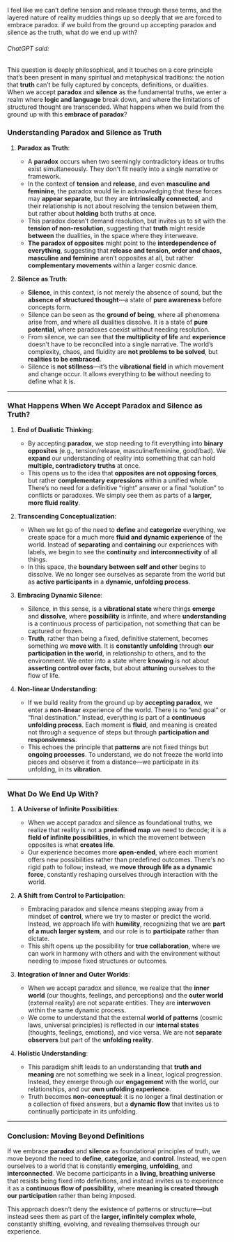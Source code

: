 I feel like we can’t define tension and release through these terms, and the layered nature of reality muddies things up so deeply that we are forced to embrace paradox. if we build from the ground up accepting paradox and silence as the truth, what do we end up with?

###### ChatGPT said:

This question is deeply philosophical, and it touches on a core principle that’s been present in many spiritual and metaphysical traditions: the notion that **truth** can’t be fully captured by concepts, definitions, or dualities. When we accept **paradox** and **silence** as the fundamental truths, we enter a realm where **logic and language** break down, and where the limitations of structured thought are transcended. What happens when we build from the ground up with this **embrace of paradox**?

### **Understanding Paradox and Silence as Truth**

1. **Paradox as Truth**:
    
    - A **paradox** occurs when two seemingly contradictory ideas or truths exist simultaneously. They don't fit neatly into a single narrative or framework.
    - In the context of **tension** and **release**, and even **masculine and feminine**, the paradox would lie in acknowledging that these forces may **appear separate**, but they are **intrinsically connected**, and their relationship is not about resolving the tension between them, but rather about **holding** both truths at once.
    - This paradox doesn’t demand resolution, but invites us to sit with the **tension of non-resolution**, suggesting that **truth** might reside **between** the dualities, in the space where they interweave.
    - **The paradox of opposites** might point to the **interdependence of everything**, suggesting that **release and tension, order and chaos, masculine and feminine** aren’t opposites at all, but rather **complementary movements** within a larger cosmic dance.
2. **Silence as Truth**:
    
    - **Silence**, in this context, is not merely the absence of sound, but the **absence of structured thought**—a state of **pure awareness** before concepts form.
    - Silence can be seen as the **ground of being**, where all phenomena arise from, and where all dualities dissolve. It is a state of **pure potential**, where paradoxes coexist without needing resolution.
    - From silence, we can see that **the multiplicity of life** and **experience** doesn’t have to be reconciled into a single narrative. The world’s complexity, chaos, and fluidity are **not problems to be solved**, but **realities to be embraced**.
    - Silence is **not stillness**—it’s the **vibrational field** in which movement and change occur. It allows everything to **be** without needing to define what it is.

---

### **What Happens When We Accept Paradox and Silence as Truth?**

1. **End of Dualistic Thinking**:
    
    - By accepting **paradox**, we stop needing to fit everything into **binary opposites** (e.g., tension/release, masculine/feminine, good/bad). We **expand** our understanding of reality into something that can hold **multiple, contradictory truths** at once.
    - This opens us to the idea that **opposites are not opposing forces**, but rather **complementary expressions** within a unified whole. There’s no need for a definitive “right” answer or a final “solution” to conflicts or paradoxes. We simply see them as parts of a **larger, more fluid reality**.
2. **Transcending Conceptualization**:
    
    - When we let go of the need to **define** and **categorize** everything, we create space for a much more **fluid and dynamic experience** of the world. Instead of **separating** and **containing** our experiences with labels, we begin to see the **continuity** and **interconnectivity** of all things.
    - In this space, the **boundary between self and other** begins to dissolve. We no longer see ourselves as separate from the world but as **active participants** in a **dynamic, unfolding process**.
3. **Embracing Dynamic Silence**:
    
    - Silence, in this sense, is a **vibrational state** where things **emerge** and **dissolve**, where **possibility** is infinite, and where **understanding** is a continuous process of participation, not something that can be captured or frozen.
    - **Truth**, rather than being a fixed, definitive statement, becomes something we **move with**. It is **constantly unfolding** through **our participation in the world**, in relationship to others, and to the environment. We enter into a state where **knowing** is not about **asserting control over facts**, but about **attuning** ourselves to the flow of life.
4. **Non-linear Understanding**:
    
    - If we build reality from the ground up by **accepting paradox**, we enter a **non-linear** experience of the world. There is no “end goal” or “final destination.” Instead, everything is part of a **continuous unfolding process**. Each moment is **fluid**, and meaning is created not through a sequence of steps but through **participation and responsiveness**.
    - This echoes the principle that **patterns** are not fixed things but **ongoing processes**. To understand, we do not freeze the world into pieces and observe it from a distance—we participate in its unfolding, in its **vibration**.

---

### **What Do We End Up With?**

1. **A Universe of Infinite Possibilities**:
    
    - When we accept paradox and silence as foundational truths, we realize that reality is not a **predefined map** we need to decode; it is a **field of infinite possibilities**, in which the movement between opposites is what **creates life**.
    - Our experience becomes more **open-ended**, where each moment offers new possibilities rather than predefined outcomes. There's no rigid path to follow; instead, we **move through life as a dynamic force**, constantly reshaping ourselves through interaction with the world.
2. **A Shift from Control to Participation**:
    
    - Embracing paradox and silence means stepping away from a mindset of **control**, where we try to master or predict the world. Instead, we approach life with **humility**, recognizing that we are **part of a much larger system**, and our role is to **participate** rather than dictate.
    - This shift opens up the possibility for **true collaboration**, where we can work in harmony with others and with the environment without needing to impose fixed structures or outcomes.
3. **Integration of Inner and Outer Worlds**:
    
    - When we accept paradox and silence, we realize that the **inner world** (our thoughts, feelings, and perceptions) and the **outer world** (external reality) are not separate entities. They are **interwoven** within the same dynamic process.
    - We come to understand that the external **world of patterns** (cosmic laws, universal principles) is reflected in our **internal states** (thoughts, feelings, emotions), and vice versa. We are not **separate observers** but part of the **unfolding reality**.
4. **Holistic Understanding**:
    
    - This paradigm shift leads to an understanding that **truth and meaning** are not something we seek in a linear, logical progression. Instead, they emerge through our **engagement** with the world, our relationships, and our **own unfolding experience**.
    - Truth becomes **non-conceptual**: it is no longer a final destination or a collection of fixed answers, but a **dynamic flow** that invites us to continually participate in its unfolding.

---

### **Conclusion: Moving Beyond Definitions**

If we embrace **paradox** and **silence** as foundational principles of truth, we move beyond the need to **define**, **categorize**, and **control**. Instead, we open ourselves to a world that is constantly **emerging**, **unfolding**, and **interconnected**. We become participants in a **living, breathing universe** that resists being fixed into definitions, and instead invites us to experience it as a **continuous flow of possibility**, where **meaning is created through our participation** rather than being imposed.

This approach doesn’t deny the existence of patterns or structure—but instead sees them as part of the **larger, infinitely complex whole**, constantly shifting, evolving, and revealing themselves through our experience.
